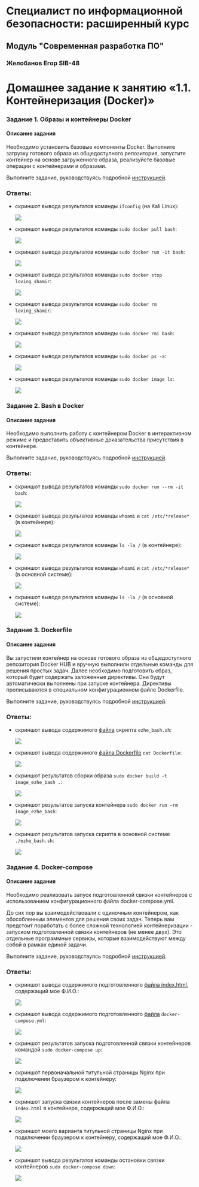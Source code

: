 # Специалист по информационной безопасности: расширенный курс
## Модуль "Современная разработка ПО"
### Желобанов Егор SIB-48

# Домашнее задание к занятию «1.1. Контейнеризация (Docker)»

### Задание 1. Образы и контейнеры Docker

#### Описание задания

Необходимо установить базовые компоненты Docker. Выполните загрузку готового образа из общедоступного репозитория,
запустите контейнер на основе загруженного образа, реализуйсте базовые операции с контейнерами и образами.

Выполните задание, руководствуясь подробной [инструкцией](https://github.com/netology-code/ibdev-homeworks/blob/master/01_docker_new/task/docker.md).

### Ответы:

* скриншот вывода результатов команды `ifconfig` (на Kali Linux):

    ![](assets/task01/1_ifconfig.jpg)

* скриншот вывода результатов команды `sudo docker pull bash`:

  ![](assets/task01/2_pull_bash.jpg)

* скриншот вывода результатов команды `sudo docker run -it bash`:

  ![](assets/task01/3_run_bash.jpg)

* скриншот вывода результатов команды `sudo docker stop loving_shamir`:

  ![](assets/task01/4_stop_container.jpg)

* скриншот вывода результатов команды `sudo docker rm loving_shamir`:

  ![](assets/task01/5_rm_container.jpg)

* скриншот вывода результатов команды `sudo docker rmi bash`:

  ![](assets/task01/6_rmi_bash.jpg)

* скриншот вывода результатов команды `sudo docker ps -a`:

  ![](assets/task01/7_ps_a.jpg)

* скриншот вывода результатов команды `sudo docker image ls`:

  ![](assets/task01/8_image_ls.jpg)

### Задание 2. Bash в Docker

#### Описание задания

Необходимо выполнить работу с контейнером Docker в интерактивном режиме и предоставить объективные доказательства 
присутствия в контейнере.

Выполните задание, руководствуясь подробной [инструкцией](https://github.com/netology-code/ibdev-homeworks/blob/master/01_docker_new/task/bash.md).

### Ответы:

* скриншот вывода результатов команды `sudo docker run --rm -it bash`:

  ![](assets/task02/1_run_rm_bash.jpg)

* скриншот вывода результатов команды `whoami` и `cat /etc/*release*` (в контейнере):

  ![](assets/task02/2_whoami_cat.jpg)

* скриншот вывода результатов команды `ls -la /` (в контейнере):

  ![](assets/task02/3_ls_la.jpg)

* скриншот вывода результатов команды `whoami` и `cat /etc/*release*` (в основной системе):

  ![](assets/task02/4_whoami_cat_host.jpg)

* скриншот вывода результатов команды `ls -la /` (в основной системе):

  ![](assets/task02/5_ls_la_host.jpg)

### Задание 3. Dockerfile

#### Описание задания

Вы запустили контейнер на основе готового образа из общедоступного репозитория Docker HUB и вручную выполнили отдельные 
команды для решения простых задач. Далее необходимо подготовить образ, который будет содержать заложенные директивы. 
Они будут автоматически выполнены при запуске контейнера. Директивы прописываются в специальном конфигурационном файле Dockerfile.

Выполните задание, руководствуясь подробной [инструкцией](https://github.com/netology-code/ibdev-homeworks/blob/master/01_docker_new/task/dockerfile.md).

### Ответы:

* скриншот вывода содержимого [файла](assets/task03/ezhe_bash.sh) скрипта `ezhe_bash.sh`:

  ![](assets/task03/1_cat_ezhe_bash.jpg)

* скриншот вывода содержимого [файла Dockerfile](assets/task03/Dockerfile) `cat Dockerfile`:

  ![](assets/task03/2_cat_dockerfile.jpg)

* скриншот результатов сборки образа `sudo docker build -t image_ezhe_bash .`:

  ![](assets/task03/3_docker_build.jpg)

* скриншот результатов запуска контейнера `sudo docker run –rm image_ezhe_bash`:

  ![](assets/task03/4_docker_run.jpg)

* скриншот результатов запуска скрипта в основной системе `./ezhe_bash.sh`:

  ![](assets/task03/5_run_ezhe_bash_kali.jpg)

### Задание 4. Docker-compose

#### Описание задания

Необходимо реализовать запуск подготовленной связки контейнеров с использованием конфигурационного файла docker-compose.yml.

До сих пор вы взаимодействовали с одиночным контейнером, как обособленным элементов для решения своих задач. 
Теперь вам предстоит поработать с более сложной технологией контейнеризации - запуском подготовленной связки 
контейнеров (не менее двух). Это отдельные программные сервисы, которые взаимодействуют между собой в рамках единой задачи.

Выполните задание, руководствуясь подробной [инструкцией](https://github.com/netology-code/ibdev-homeworks/blob/master/01_docker_new/task/dockercompose.md).

### Ответы:

* скриншот вывода содержимого подготовленного [файла index.html](assets/task04/index.html), содержащий мое Ф.И.О.:

  ![](assets/task04/1_cat_index.jpg)

* скриншот вывода содержимого подготовленного [файла](assets/task04/docker-compose.yml) `docker-compose.yml`:

  ![](assets/task04/2_cat_docker_compose.jpg)

* скриншот результатов запуска подготовленной связки контейнеров командой `sudo docker-compose up`:

  ![](assets/task04/3_docker_compose_up.jpg)

* скриншот первоначальной титульной страницы Nginx при подключении браузером к контейнеру:

  ![](assets/task04/4_nginx_title_page.jpg)

* скриншот запуска связки контейнеров после замены файла `index.html` в контейнере, содержащий мое Ф.И.О.:

  ![](assets/task04/5_docker_compose_up_change_index.jpg)

* скриншот моего варианта титульной страницы Nginx при подключении браузером к контейнеру, содержащий мое Ф.И.О.:

  ![](assets/task04/6_my_nginx_title_page.jpg)

* скриншот вывода результатов команды остановки связки контейнеров `sudo docker-compose down`:

  ![](assets/task04/7_docker_compose_down.jpg)

